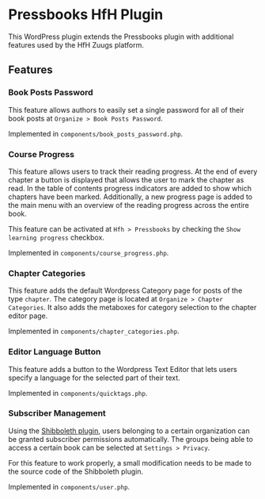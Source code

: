 # Pressbooks HfH Plugin

This WordPress plugin extends the Pressbooks plugin with additional features used by the HfH Zuugs platform.

## Features

### Book Posts Password

This feature allows authors to easily set a single password for all of their book posts at `Organize > Book Posts Password`.

Implemented in `components/book_posts_password.php`.

### Course Progress

This feature allows users to track their reading progress. At the end of every chapter a button is displayed that allows the user to mark the chapter as read.
In the table of contents progress indicators are added to show which chapters have been marked. Additionally, a new progress page is added to the main menu with an overview of the reading progress across the entire book.

This feature can be activated at `Hfh > Pressbooks` by checking the `Show learning progress` checkbox.

Implemented in `components/course_progress.php`.

### Chapter Categories

This feature adds the default Wordpress Category page for posts of the type `chapter`. The category page is located at `Organize > Chapter Categories`. It also adds the metaboxes for category selection to the chapter editor page.

Implemented in `components/chapter_categories.php`.

### Editor Language Button

This feature adds a button to the Wordpress Text Editor that lets users specify a language for the selected part of their text.

Implemented in `components/quicktags.php`.

### Subscriber Management

Using the [Shibboleth plugin](https://wordpress.org/plugins/shibboleth/), users belonging to a certain organization can be granted subscriber permissions automatically. The groups being able to access a certain book can be selected at `Settings > Privacy`.

For this feature to work properly, a small modification needs to be made to the source code of the Shibboleth plugin.

Implemented in `components/user.php`.
